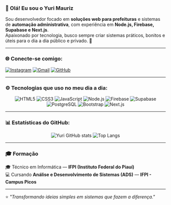 ### 👋 Olá! Eu sou o **Yuri Mauriz**

Sou desenvolvedor focado em **soluções web para prefeituras** e sistemas de **automação administrativa**, com experiência em **Node.js, Firebase, Supabase e Next.js**.  
Apaixonado por tecnologia, busco sempre criar sistemas práticos, bonitos e úteis para o dia a dia público e privado. 🚀

---

### 🌐 Conecte-se comigo:
[![Instagram](https://img.shields.io/badge/-Instagram-E4405F?style=for-the-badge&logo=instagram&logoColor=white)](https://www.instagram.com/yuri_mauriz/)
[![Gmail](https://img.shields.io/badge/-Gmail-D14836?style=for-the-badge&logo=gmail&logoColor=white)](mailto:yuri.dev@gmail.com)
[![GitHub](https://img.shields.io/badge/-GitHub-181717?style=for-the-badge&logo=github&logoColor=white)](https://github.com/Yurimauriz)

---

### ⚙️ Tecnologias que uso no meu dia a dia:
<div align="center">

![HTML5](https://img.shields.io/badge/HTML5-E34F26?style=for-the-badge&logo=html5&logoColor=white)
![CSS3](https://img.shields.io/badge/CSS3-1572B6?style=for-the-badge&logo=css3&logoColor=white)
![JavaScript](https://img.shields.io/badge/JavaScript-F7DF1E?style=for-the-badge&logo=javascript&logoColor=black)
![Node.js](https://img.shields.io/badge/Node.js-43853D?style=for-the-badge&logo=node.js&logoColor=white)
![Firebase](https://img.shields.io/badge/Firebase-FFCA28?style=for-the-badge&logo=firebase&logoColor=black)
![Supabase](https://img.shields.io/badge/Supabase-3FCF8E?style=for-the-badge&logo=supabase&logoColor=white)
![PostgreSQL](https://img.shields.io/badge/PostgreSQL-316192?style=for-the-badge&logo=postgresql&logoColor=white)
![Bootstrap](https://img.shields.io/badge/Bootstrap-7952B3?style=for-the-badge&logo=bootstrap&logoColor=white)
![Next.js](https://img.shields.io/badge/Next.js-000000?style=for-the-badge&logo=nextdotjs&logoColor=white)

</div>

---

### 📊 Estatísticas do GitHub:
<div align="center">

![Yuri GitHub stats](https://github-readme-stats.vercel.app/api?username=Yurimauriz&show_icons=true&theme=dracula)
![Top Langs](https://github-readme-stats.vercel.app/api/top-langs/?username=Yurimauriz&layout=compact&theme=dracula)

</div>

---

### 🎓 Formação
🎓 Técnico em Informática — **IFPI (Instituto Federal do Piauí)**  
💻 Cursando **Análise e Desenvolvimento de Sistemas (ADS)** — **IFPI - Campus Picos**

---

⭐ *"Transformando ideias simples em sistemas que fazem a diferença."*
